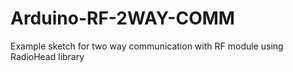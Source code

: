 # Arduino-RF-2WAY-COMM
Example sketch for two way communication with RF module using RadioHead library
